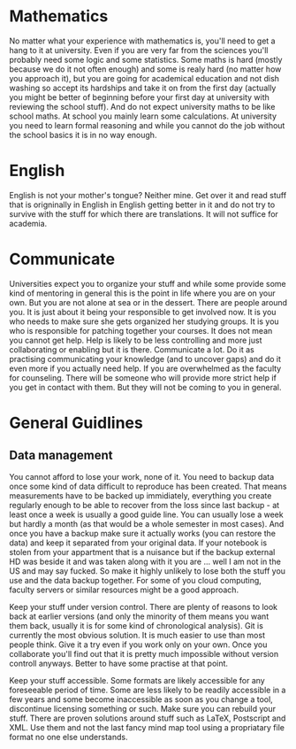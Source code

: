 # Mathematics

No matter what your experience with mathematics is, you'll need to get a hang to it at university. Even if you are very far from the sciences you'll probably need some logic and some statistics. Some maths is hard (mostly because we do it not often enough) and some is realy hard (no matter how you approach it), but you are going for academical education and not dish washing so accept its hardships and take it on from the first day (actually you might be better of beginning before your first day at university with reviewing the school stuff). And do not expect university maths to be like school maths. At school you mainly learn some calculations. At university you need to learn formal reasoning and while you cannot do the job without the school basics it is in no way enough.


# English

English is not your mother's tongue? Neither mine. Get over it and read stuff that is origninally in English in English getting better in it and do not try to survive with the stuff for which there are translations. It will not suffice for academia.


# Communicate

Universities expect you to organize your stuff and while some provide some kind of mentoring in general this is the point in life where you are on your own. But you are not alone at sea or in the dessert. There are people around you. It is just about it being your responsible to get involved now. It is you who needs to make sure she gets organized her studying groups. It is you who is responsible for patching together your courses. It does not mean you cannot get help. Help is likely to be less controlling and more just collaborating or enabling but it is there. Communicate a lot. Do it as practising communicating your knowledge (and to uncover gaps) and do it even more if you actually need help. If you are overwhelmed as the faculty for counseling. There will be someone who will provide more strict help if you get in contact with them. But they will not be coming to you in general.


# General Guidlines

## Data management

You cannot afford to lose your work, none of it. You need to backup data once some kind of data difficult to reproduce has been created. That means measurements have to be backed up immidiately, everything you create regularly enough to be able to recover from the loss since last backup - at least once a week is usually a good guide line. You can usually lose a week but hardly a month (as that would be a whole semester in most cases). And once you have a backup make sure it actually works (you can restore the data) and keep it separated from your original data. If your notebook is stolen from your appartment that is a nuisance but if the backup external HD was beside it and was taken along with it you are ... well I am not in the US and may say fucked. So make it highly unlikely to lose both the stuff you use and the data backup together. For some of you cloud computing, faculty servers or similar resources might be a good approach.

Keep your stuff under version control. There are plenty of reasons to look back at earlier versions (and only the minority of them means you want them back, usually it is for some kind of chronological analysis). Git is currently the most obvious solution. It is much easier to use than most people think. Give it a try even if you work only on your own. Once you collaborate you'll find out that it is pretty much impossible without version controll anyways. Better to have some practise at that point.

Keep your stuff accessible. Some formats are likely accessible for any foreseeable period of time. Some are less likely to be readily accessible in a few years and some become inaccessible as soon as you change a tool, discontinue licensing something or such. Make sure you can rebuild your stuff. There are proven solutions around stuff such as LaTeX, Postscript and XML. Use them and not the last fancy mind map tool using a propriatary file format no one else understands.